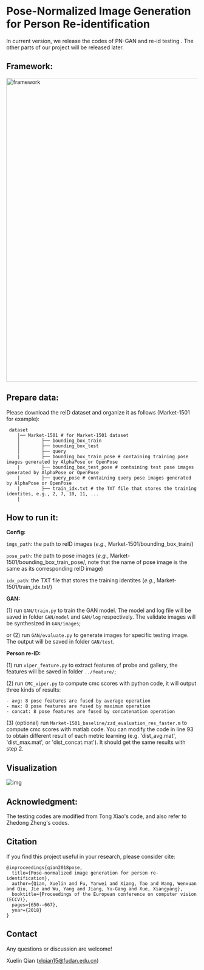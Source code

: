 # Pose-Normalized Image Generation for Person Re-identification

In current version, we release the codes of PN-GAN and re-id testing . The other parts of our project will be released later.

## Framework:

<img src="https://github.com/naiq/PN_GAN/blob/master/fig/framework.png" width=800 length=400 alt="framework"/>

## Prepare data:
Please download the reID dataset and organize it as follows (Market-1501 for example):

     dataset
        │── Market-1501 # for Market-1501 dataset
        │        ├── bounding_box_train
        │        ├── bounding_box_test
        │        ├── query
        |        ├── bounding_box_train_pose # containing training pose images generated by AlphaPose or OpenPose
        |        ├── bounding_box_test_pose # containing test pose images generated by AlphaPose or OpenPose
        |        ├── query_pose # containing query pose images generated by AlphaPose or OpenPose
        |        ├── train_idx.txt # the TXT file that stores the training identites, e.g., 2, 7, 10, 11, ...
        |

## How to run it:
**Config:**

`imgs_path`: the path to reID images (*e.g.*, Market-1501/bounding_box_train/)

`pose_path`: the path to pose images (*e.g.*, Market-1501/bounding_box_train_pose/, note that the name of pose image is the same as its corresponding reID image)

`idx_path`: the TXT file that stores the training identites (*e.g.*, Market-1501/train_idx.txt/)

**GAN:**

(1) run `GAN/train.py` to train the GAN model. The model and log file will be saved in folder `GAN/model` and `GAN/log` respectively. The validate images will be synthesized in `GAN/images`;

or (2) run `GAN/evaluate.py` to generate images for specific testing image. The output will be saved in folder `GAN/test`.

**Person re-ID:**

(1) run `viper_feature.py` to extract features of probe and gallery, the features will be saved in folder `../feature/`;

(2) run `CMC_viper.py` to compute cmc scores with python code, it will output three kinds of results:

    - avg: 8 pose features are fused by average operation
    - max: 8 pose features are fused by maximum operation
    - concat: 8 pose features are fused by concatenation operation 

(3) (optional) run `Market-1501_baseline/zzd_evaluation_res_faster.m` to compute cmc scores with matlab code. You can modify the code in line 93 to obtain different result of each metric learning (e.g. 'dist_avg.mat', 'dist_max.mat', or 'dist_concat.mat'). It should get the same results with step 2.

## Visualization

![img](https://github.com/naiq/PN_GAN/blob/master/fig/visualization.jpg)
	  
## Acknowledgment:

The testing codes are modified from Tong Xiao's code, and also refer to Zhedong Zheng's codes.

## Citation
If you find this project useful in your research, please consider cite:

    @inproceedings{qian2018pose,
      title={Pose-normalized image generation for person re-identification},
      author={Qian, Xuelin and Fu, Yanwei and Xiang, Tao and Wang, Wenxuan and Qiu, Jie and Wu, Yang and Jiang, Yu-Gang and Xue, Xiangyang},
      booktitle={Proceedings of the European conference on computer vision (ECCV)},
      pages={650--667},
      year={2018}
    }

## Contact

Any questions or discussion are welcome!

Xuelin Qian (<xlqian15@fudan.edu.cn>)
